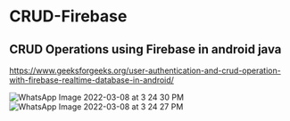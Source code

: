 # CRUD-Firebase
## CRUD Operations using Firebase in android java
https://www.geeksforgeeks.org/user-authentication-and-crud-operation-with-firebase-realtime-database-in-android/


![WhatsApp Image 2022-03-08 at 3 24 30 PM](https://user-images.githubusercontent.com/48297190/157212687-11cec7c3-419b-44ca-ba61-dba320bbd994.jpeg)
![WhatsApp Image 2022-03-08 at 3 24 27 PM](https://user-images.githubusercontent.com/48297190/157212701-9941fb4a-ce7a-44aa-925b-2d89e8bfe8f2.jpeg)
